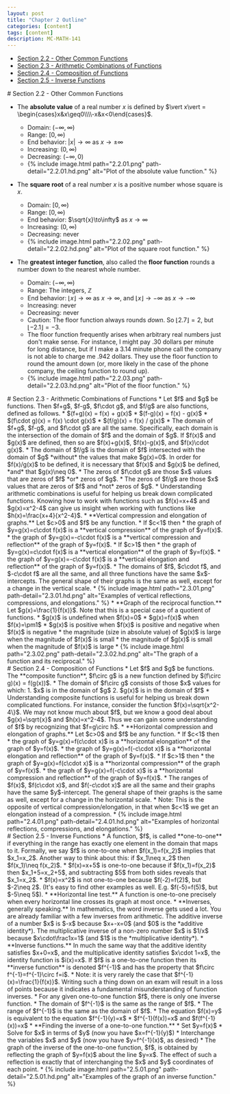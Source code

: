 ```yaml
---
layout: post
title: "Chapter 2 Outline"
categories: [content]
tags: [content]
description: MC-MATH-141
---
```

* [Section 2.2 - Other Common Functions](#s2)
* [Section 2.3 - Arithmetic Combinations of Functions](#s3)
* [Section 2.4 - Composition of Functions](#s4)
* [Section 2.5 - Inverse Functions](#s5)

<div id='s2'/>
# Section 2.2 - Other Common Functions

* The **absolute value** of a real number $x$ is defined by $\vert x\vert = \begin{cases}x&x\geq0\\\\-x&x<0\end{cases}$.
	* Domain: $(-\infty,\infty)$
	* Range: $[0,\infty)$
	* End behavior: $\vert x\vert\to\infty$ as $x\to\pm\infty$
	* Increasing: $(0,\infty)$
	* Decreasing: $(-\infty,0)$
	* {% include image.html path="2.2.01.png" path-detail="2.2.01.hd.png" alt="Plot of the absolute value function." %}

* The **square root** of a real number $x$ is a positive number whose square is $x$.
	* Domain: $[0,\infty)$
	* Range: $[0,\infty)$
	* End behavior: $\sqrt{x}\to\infty$ as $x\to\infty$
	* Increasing: $(0,\infty)$
	* Decreasing: never
	* {% include image.html path="2.2.02.png" path-detail="2.2.02.hd.png" alt="Plot of the square root function." %}

* The **greatest integer function**, also called the **floor function** rounds a number down to the nearest whole number.
	* Domain: $(-\infty,\infty)$
	* Range: The integers, $\mathbb{Z}$
	* End behavior: $\lfloor x\rfloor\to\infty$ as $x\to\infty$, and $\lfloor x\rfloor\to-\infty$ as $x\to-\infty$
	* Increasing: never
	* Decreasing: never
	* Caution: The floor function always rounds *down*. So $\lfloor 2.7\rfloor = 2$, but $\lfloor -2.1\rfloor = -3$.
	* The floor function frequently arises when arbitrary real numbers just don't make sense. For instance, I might pay $.30$ dollars per minute for long distance, but if I make a $3.14$ minute phone call the company is not able to charge me $.942$ dollars. They use the floor function to round the amount down (or, more likely in the case of the phone company, the ceiling function to round up).
	* {% include image.html path="2.2.03.png" path-detail="2.2.03.hd.png" alt="Plot of the floor function." %}

<div id='s3'/>
# Section 2.3 - Arithmetic Combinations of Functions
* Let $f$ and $g$ be functions. Then $f+g$, $f-g$, $f\cdot g$, and $f/g$ are also functions, defined as follows.
	* $(f+g)(x) = f(x) + g(x)$
	* $(f-g)(x) = f(x) - g(x)$
	* $(f\cdot g)(x) = f(x) \cdot g(x)$
	* $(f/g)(x) = f(x) / g(x)$
* The domain of $f+g$, $f-g$, and $f\cdot g$ are all the same. Specifically, each domain is the intersection of the domain of $f$ and the domain of $g$. If $f(x)$ and $g(x)$ are defined, then so are $f(x)+g(x)$, $f(x)-g(x)$, and $f(x)\cdot g(x)$.
* The domain of $f/g$ is the domain of $f$ intersected with the domain of $g$ *without* the values that make $g(x)=0$. In order for $f(x)/g(x)$ to be defined, it is necessary that $f(x)$ and $g(x)$ be defined, *and* that $g(x)\neq 0$.
* The zeros of $f\cdot g$ are those $x$ values that are zeros of $f$ *or* zeros of $g$.
* The zeros of $f/g$ are those $x$ values that are zeros of $f$ and *not* zeros of $g$.
* Understanding arithmetic combinations is useful for helping us break down complicated functions. Knowing how to work with functions such as $f(x)=x+4$ and $g(x)=x^2-4$ can give us insight when working with functions like $h(x)=\frac{x+4}{x^2-4}$.
* **Vertical compression and elongation of graphs.** Let $c>0$ and $f$ be any function.
	* If $c<1$ then
		* the graph of $y=g(x)=c\cdot f(x)$ is a **vertical compression** of the graph of $y=f(x)$.
		* the graph of $y=g(x)=-c\cdot f(x)$ is a **vertical compression and reflection** of the graph of $y=f(x)$.
	* If $c>1$ then
		* the graph of $y=g(x)=c\cdot f(x)$ is a **vertical elongation** of the graph of $y=f(x)$.
		* the graph of $y=g(x)=-c\cdot f(x)$ is a **vertical elongation and reflection** of the graph of $y=f(x)$.
	* The domains of $f$, $c\cdot f$, and $-c\cdot f$ are all the same, and all three functions have the same $x$-intercepts. The general shape of their graphs is the same as well, except for a change in the vertical scale.
	* {% include image.html path="2.3.01.png" path-detail="2.3.01.hd.png" alt="Examples of vertical reflections, compressions, and elongations." %}
* **Graph of the reciprocal function.** Let $g(x)=\frac{1}{f(x)}$. Note that this is a special case of a quotient of functions.
	* $g(x)$ is undefined when $f(x)=0$
	* $g(x)=f(x)$ when $f(x)=\pm1$
	* $g(x)$ is positive when $f(x)$ is positive and negative when $f(x)$ is negative
	* the magnitude (size in absolute value) of $g(x)$ is large when the magnitude of $f(x)$ is small
	* the magnitude of $g(x)$ is small when the magnitude of $f(x)$ is large
	* {% include image.html path="2.3.02.png" path-detail="2.3.02.hd.png" alt="The graph of a function and its reciprocal." %}

<div id='s4'/>
# Section 2.4 - Composition of Functions
* Let $f$ and $g$ be functions. The **composite function**, $f\circ g$ is a new function defined by $(f\circ g)(x) = f(g(x))$.
* The domain of $f\circ g$ consists of those $x$ values for which:
	1. $x$ is in the domain of $g$
	2. $g(x)$ is in the domain of $f$
* Understanding composite functions is useful for helping us break down complicated functions. For instance, consider the function $f(x)=\sqrt{x^2-4\}$. We may not know much about $f$, but we know a good deal about $g(x)=\sqrt{x}$ and $h(x)=x^2-4$. Thus we can gain some understanding of $f$ by recognizing that $f=g\circ h$.
* **Horizontal compression and elongation of graphs.** Let $c>0$ and $f$ be any function.
	* If $c<1$ then
		* the graph of $y=g(x)=f(c\cdot x)$ is a **horizontal elongation** of the graph of $y=f(x)$.
		* the graph of $y=g(x)=f(-c\cdot x)$ is a **horizontal elongation and reflection** of the graph of $y=f(x)$.
	* If $c>1$ then
		* the graph of $y=g(x)=f(c\cdot x)$ is a **horizontal compression** of the graph of $y=f(x)$.
		* the graph of $y=g(x)=f(-c\cdot x)$ is a **horizontal compression and reflection** of the graph of $y=f(x)$.
	* The ranges of $f(x)$, $f(c\cdot x)$, and $f(-c\cdot x)$ are all the same and their graphs have the same $y$-intercept. The general shape of their graphs is the same as well, except for a change in the horizontal scale.
	* Note: This is the opposite of vertical compression/elongation, in that when $c<1$ we get an elongation instead of a compression.
	* {% include image.html path="2.4.01.png" path-detail="2.4.01.hd.png" alt="Examples of horizontal reflections, compressions, and elongations." %}


<div id='s5'/>
# Section 2.5 - Inverse Functions
* A function, $f$, is called **one-to-one** if everything in the range has exactly one element in the domain that maps to it. Formally, we say $f$ is one-to-one when $f(x_1)=f(x_2)$ implies that $x_1=x_2$. Another way to think about this: if $x_1\neq x_2$ then $f(x_1)\neq f(x_2)$.
	* $f(x)=x+5$ is one-to-one because if $f(x_1)=f(x_2)$ then $x_1+5=x_2+5$, and subtracting $5$ from both sides reveals that $x_1=x_2$.
	* $f(x)=x^2$ is not one-to-one because $f(-2)=f(2)$, but $-2\neq 2$. (It's easy to find other examples as well. E.g. $f(-5)=f(5)$, but $-5\neq 5$).
* **Horizontal line test.** A function is one-to-one precisely when every horizontal line crosses its graph at most once.
* **Inverses, generally speaking.** In mathematics, the word inverse gets used a lot. You are already familiar with a few inverses from arithmetic. The additive inverse of a number $x$ is $-x$ because $x+-x=0$ (and $0$ is the *additive identity*). The multiplicative inverse of a non-zero number $x$ is $1/x$ because $x\cdot\frac1x=1$ (and $1$ is the *multiplicative identity*).
* **Inverse functions.** In much the same way that the additive identity satisfies $x+0=x$, and the multiplicative identity satisfies $x\cdot 1=x$, the identity function is $i(x)=x$. If $f$ is a one-to-one function then its **inverse function** is denoted $f^{-1}$ and has the property that $f\circ f^{-1}=f^{-1}\circ f=i$.
	* Note: it is very rarely the case that $f^{-1}(x)=\frac{1}{f(x)}$. Writing such a thing down on an exam will result in a loss of points because it indicates a fundamental misunderstanding of function inverses.
	* For any given one-to-one function $f$, there is only one inverse function.
	* The domain of $f^{-1}$ is the same as the range of $f$.
	* The range of $f^{-1}$ is the same as the domain of $f$.
	* The equation $f(x)=y$ is equivalent to the equation $f^{-1}(y)=x$
	* $f^{-1}(f(x))=x$ and $f(f^{-1}(x))=x$
* **Finding the inverse of a one-to-one function.**
	* Set $y=f(x)$
	* Solve for $x$ in terms of $y$ (now you have $x=f^{-1}(y)$)
	* Interchange the variables $x$ and $y$ (now you have $y=f^{-1}(x)$, as desired)
* The graph of the inverse of the one-to-one function, $f$, is obtained by reflecting the graph of $y=f(x)$ about the line $y=x$. The effect of such a reflection is exactly that of interchanging the $x$ and $y$ coordinates of each point.
* {% include image.html path="2.5.01.png" path-detail="2.5.01.hd.png" alt="Examples of the graph of an inverse function." %}
